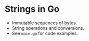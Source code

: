 # Strings in Go

- Immutable sequences of bytes.
- String operations and conversions.
- See `main.go` for code examples.
